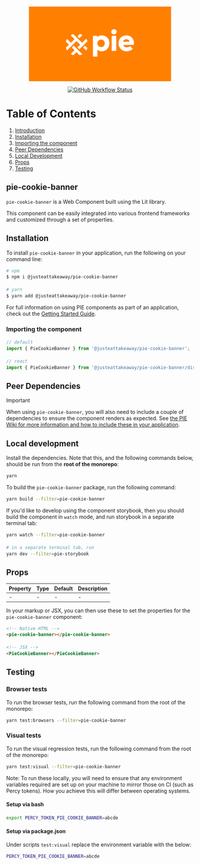 <p align="center">
  <img align="center" src="../../../readme_image.png" height="200" alt="">
</p>

<p align="center">
  <a href="https://www.npmjs.com/@justeattakeaway/pie-cookie-banner">
    <img alt="GitHub Workflow Status" src="https://img.shields.io/npm/v/@justeattakeaway/pie-cookie-banner.svg">
  </a>
</p>

# Table of Contents

1. [Introduction](#pie-cookie-banner)
2. [Installation](#installation)
3. [Importing the component](#importing-the-component)
4. [Peer Dependencies](#peer-dependencies)
5. [Local Development](#local-development)
6. [Props](#props)
7. [Testing](#testing)


## pie-cookie-banner

`pie-cookie-banner` is a Web Component built using the Lit library.

This component can be easily integrated into various frontend frameworks and customized through a set of properties.


## Installation

To install `pie-cookie-banner` in your application, run the following on your command line:

```bash
# npm
$ npm i @justeattakeaway/pie-cookie-banner

# yarn
$ yarn add @justeattakeaway/pie-cookie-banner
```

For full information on using PIE components as part of an application, check out the [Getting Started Guide](https://github.com/justeattakeaway/pie/wiki/Getting-started-with-PIE-Web-Components).


### Importing the component

```js
// default
import { PieCookieBanner } from '@justeattakeaway/pie-cookie-banner';

// react
import { PieCookieBanner } from '@justeattakeaway/pie-cookie-banner/dist/react';
```


## Peer Dependencies

> [!IMPORTANT]
> When using `pie-cookie-banner`, you will also need to include a couple of dependencies to ensure the component renders as expected. See [the PIE Wiki for more information and how to include these in your application](https://github.com/justeattakeaway/pie/wiki/Getting-started-with-PIE-Web-Components#expected-dependencies).


## Local development

Install the dependencies. Note that this, and the following commands below, should be run from the **root of the monorepo**:

```bash
yarn
```

To build the `pie-cookie-banner` package, run the following command:

```bash
yarn build --filter=pie-cookie-banner
```

If you'd like to develop using the component storybook, then you should build the component in `watch` mode, and run storybook in a separate terminal tab:

```bash
yarn watch --filter=pie-cookie-banner

# in a separate terminal tab, run
yarn dev --filter=pie-storybook
```


## Props

| Property | Type | Default | Description |
|---|---|---|---|
| - | - | - | - |

In your markup or JSX, you can then use these to set the properties for the `pie-cookie-banner` component:

```html
<!-- Native HTML -->
<pie-cookie-banner></pie-cookie-banner>

<!-- JSX -->
<PieCookieBanner></PieCookieBanner>
```

## Testing

### Browser tests

To run the browser tests, run the following command from the root of the monorepo:

```bash
yarn test:browsers --filter=pie-cookie-banner
```

### Visual tests

To run the visual regression tests, run the following command from the root of the monorepo:

```bash
yarn test:visual --filter=pie-cookie-banner
```

Note: To run these locally, you will need to ensure that any environment variables required are set up on your machine to mirror those on CI (such as Percy tokens). How you achieve this will differ between operating systems.

#### Setup via bash

```bash
export PERCY_TOKEN_PIE_COOKIE_BANNER=abcde
```

#### Setup via package.json

Under scripts `test:visual` replace the environment variable with the below:

```bash
PERCY_TOKEN_PIE_COOKIE_BANNER=abcde
```
